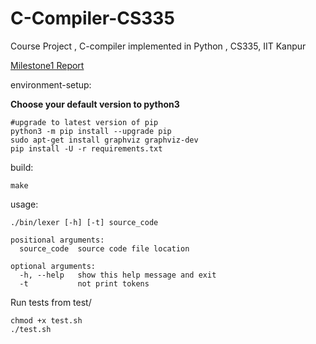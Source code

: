 # C-Compiler-CS335
Course Project , C-compiler implemented in Python , CS335, IIT Kanpur
<br>
<!-- [Milestone1 Report (Latex)](https://github.com/RohitRanjangit/C-Compiler-CS335/blob/main/Documentation/CS335_Project_Milestone1.pdf) -->
[Milestone1 Report](reports/CS335_Project_Milestone1.pdf)

environment-setup:

**Choose your default version to python3**
```
#upgrade to latest version of pip
python3 -m pip install --upgrade pip
sudo apt-get install graphviz graphviz-dev
pip install -U -r requirements.txt
```


build: 
```
make
```

usage:
```
./bin/lexer [-h] [-t] source_code

positional arguments:
  source_code  source code file location

optional arguments:
  -h, --help   show this help message and exit
  -t           not print tokens
```

Run tests from test/
```
chmod +x test.sh
./test.sh
```
